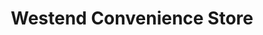 ---
title: "Westend Convenience Store"
url: /burnley/westend-convenience-store/
shop: Lebensmittel
---